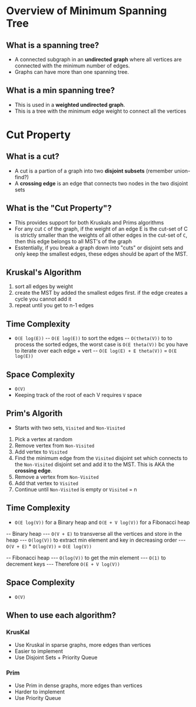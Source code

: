 # Overview of Minimum Spanning Tree

## What is a spanning tree?
- A connected subgraph in an **undirected graph** where all vertices are connected with the minimum number of edges. 
- Graphs can have more than one spanning tree. 

## What is a min spanning tree?
- This is used in a **weighted undirected graph**.
- This is a tree with the minimum edge weight to connect all the vertices

# Cut Property

## What is a cut?
- A cut is a partion of a graph into two **disjoint subsets** (remember union-find?)
- A **crossing edge** is an edge that connects two nodes in the two disjoint sets

## What is the "Cut Property"?
- This provides support for both Kruskals and Prims algorithms
- For any cut `C` of the graph, if the weight of an edge E is the cut-set of C is strictly smaller than the weights of all other edges in the cut-set of `C`, then this edge belongs to all MST's of the graph
- Esstentially, if you break a graph down into "cuts" or disjoint sets and only keep the smallest edges, these edges should be apart of the MST. 

## Kruskal's Algorithm
1. sort all edges by weight
2. create the MST by added the smallest edges first. if the edge creates a cycle you cannot add it
3. repeat until you get to n-1 edges

## Time Complexity
- `O(E log(E))`
-- `O(E log(E))` to sort the edges
-- `O(theta(V))` to to process the sorted edges, the worst case is `O(E theta(V))` bc you have to iterate over each edge + vert
-- `O(E log(E) + E theta(V))` = `O(E log(E))`

## Space Complexity
- `O(V)`
- Keeping track of the root of each V requires `V` space

## Prim's Algorith
- Starts with two sets, `Visited` and `Non-Visited`
1. Pick a vertex at random
2. Remove vertex from `Non-Visited`
3. Add vertex to `Visited`
4. Find the minimum edge from the `Visited` disjoint set which connects to the `Non-Visited` disjoint set and add it to the MST. This is AKA the **crossing edge**. 
5. Remove a vertex from `Non-Visited`
6. Add that vertex to `Visited`
7. Continue until `Non-Visited` is empty or `Visited` = n

## Time Complexity
- `O(E log(V))` for a Binary heap and `O(E + V log(V))` for a Fibonacci heap

-- Binary heap
--- `O(V + E)` to transverse all the vertices and store in the heap
--- `O(log(V))` to extract min element and key in decreasing order
--- `O(V + E)` * `O(log(V))` = `O(E log(V))`

-- Fibonacci heap
--- `O(log(V))` to get the min element
--- `O(1)` to decrement keys
--- Therefore `O(E + V log(V))`

## Space Complexity
- `O(V)`

## When to use each algorithm?

### KrusKal
- Use Kruskal in sparse graphs, more edges than vertices
- Easier to implement
- Use Disjoint Sets + Priority Queue

### Prim
- Use Prim in dense graphs, more edges than vertices
- Harder to implement
- Use Priority Queue